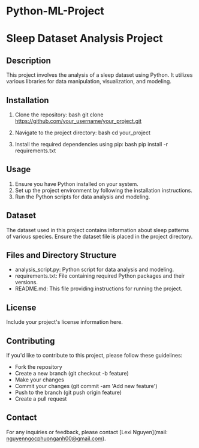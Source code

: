 # Python-ML-Project
# Sleep Dataset Analysis Project

## Description
This project involves the analysis of a sleep dataset using Python. It utilizes various libraries for data manipulation, visualization, and modeling.

## Installation
1. Clone the repository:
    bash
    git clone https://github.com/your_username/your_project.git
    
2. Navigate to the project directory:
    bash
    cd your_project
    
3. Install the required dependencies using pip:
    bash
    pip install -r requirements.txt
    

## Usage
1. Ensure you have Python installed on your system.
2. Set up the project environment by following the installation instructions.
3. Run the Python scripts for data analysis and modeling.

## Dataset
The dataset used in this project contains information about sleep patterns of various species. Ensure the dataset file is placed in the project directory.

## Files and Directory Structure
- analysis_script.py: Python script for data analysis and modeling.
- requirements.txt: File containing required Python packages and their versions.
- README.md: This file providing instructions for running the project.

## License
Include your project's license information here.

## Contributing
If you'd like to contribute to this project, please follow these guidelines:
- Fork the repository
- Create a new branch (git checkout -b feature)
- Make your changes
- Commit your changes (git commit -am 'Add new feature')
- Push to the branch (git push origin feature)
- Create a pull request

## Contact
For any inquiries or feedback, please contact [Lexi Nguyen](mail: nguyenngocphuonganh00@gmail.com).
